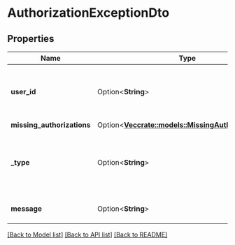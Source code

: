 # AuthorizationExceptionDto

## Properties

Name | Type | Description | Notes
------------ | ------------- | ------------- | -------------
**user_id** | Option<**String**> | The id of the user that does not have expected permissions | [optional]
**missing_authorizations** | Option<[**Vec<crate::models::MissingAuthorizationDto>**](MissingAuthorizationDto.md)> |  | [optional]
**_type** | Option<**String**> | An exception class indicating the occurred error. | [optional]
**message** | Option<**String**> | A detailed message of the error. | [optional]

[[Back to Model list]](../README.md#documentation-for-models) [[Back to API list]](../README.md#documentation-for-api-endpoints) [[Back to README]](../README.md)


